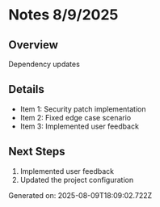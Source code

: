 # Notes 8/9/2025

## Overview
Dependency updates

## Details
- Item 1: Security patch implementation
- Item 2: Fixed edge case scenario
- Item 3: Implemented user feedback

## Next Steps
1. Implemented user feedback
2. Updated the project configuration

Generated on: 2025-08-09T18:09:02.722Z
